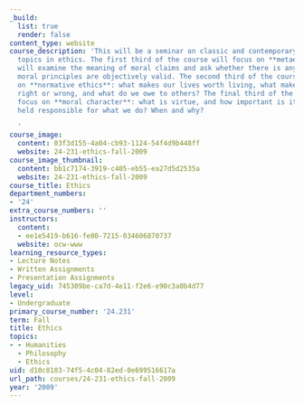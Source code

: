 ```yaml
---
_build:
  list: true
  render: false
content_type: website
course_description: 'This will be a seminar on classic and contemporary work on central
  topics in ethics. The first third of the course will focus on **metaethics**: we
  will examine the meaning of moral claims and ask whether there is any sense in which
  moral principles are objectively valid. The second third of the course will focus
  on **normative ethics**: what makes our lives worth living, what makes our actions
  right or wrong, and what do we owe to others? The final third of the course will
  focus on **moral character**: what is virtue, and how important is it? Can we be
  held responsible for what we do? When and why?

  '
course_image:
  content: 03f3d155-4a04-cb93-1124-54f4d9b448ff
  website: 24-231-ethics-fall-2009
course_image_thumbnail:
  content: bb1c7174-3919-c405-eb55-ea27d5d2535a
  website: 24-231-ethics-fall-2009
course_title: Ethics
department_numbers:
- '24'
extra_course_numbers: ''
instructors:
  content:
  - ee1e5419-b616-fe80-7215-034606870737
  website: ocw-www
learning_resource_types:
- Lecture Notes
- Written Assignments
- Presentation Assignments
legacy_uid: 745309be-ca7d-4e11-f2e6-e90c3a0b4d77
level:
- Undergraduate
primary_course_number: '24.231'
term: Fall
title: Ethics
topics:
- - Humanities
  - Philosophy
  - Ethics
uid: d10c8103-74f5-4c04-82ed-0e699516617a
url_path: courses/24-231-ethics-fall-2009
year: '2009'
---
```

